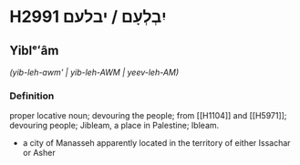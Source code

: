 # H2991 יִבְלְעָם / יבלעם

## Yiblᵉʻâm

_(yib-leh-awm' | yib-leh-AWM | yeev-leh-AM)_

### Definition

proper locative noun; devouring the people; from [[H1104]] and [[H5971]]; devouring people; Jibleam, a place in Palestine; Ibleam.

- a city of Manasseh apparently located in the territory of either Issachar or Asher
